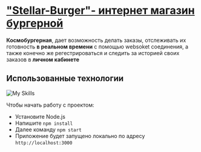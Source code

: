 # <a href="https://react.burger.students.nomoredomains.monster/">"Stellar-Burger"- интернет магазин бургерной</a>
 <b>Космобургерная</b>, дает возможность делать заказы, отслеживать их готовность <b>в реальном времени</b> с помощью websoket соединения, а также конечно же регестрироваться и следить за историей своих заказов в <b>личном кабинете</b>
<h2>Использованные технологии</h2>

![My Skills](https://skillicons.dev/icons?i=ts,react,jest,redux)

Чтобы начать работу с проектом:
</br>
- Установите Node.js
- Напишите ```npm install```
- Далее команду ```npm start```
- Приложение будет запущено локально по адресу ```http://localhost:3000```
